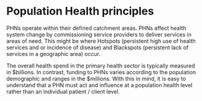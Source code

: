 # Population Health principles

PHNs operate within their defined catchment areas. PHNs affect health system change by commissioning service providers to deliver services in areas of need. This might be where Hotspots (persistent high use of health services and or incidence of disease) and Blackspots (persistent lack of services in a geographic area) occur.

The overall health spend in the primary health sector is typically measured in $billions. In contrast, funding to PHNs varies according to the population demographic and ranges in the $millions. With this in mind, it is easy to understand that a PHN must act and influence at a population health level rather than an individual patient / client level.

<!-- Please ensure you schedule time to complete the Population Health module on Murray PHNs Learning Management System (LMS).  Please click the [LMS link](https://murrayphn.myjoomlalms.com/). You may need to register for access by contacting your Population Health Systems team or LMS administrator.   -->
